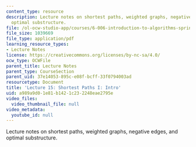 ```yaml
---
content_type: resource
description: Lecture notes on shortest paths, weighted graphs, negative edges, and
  optimal substructure.
file: /ol-ocw-studio-app/courses/6-006-introduction-to-algorithms-spring-2008/a989a9d01e81b1421c232248eae2795e_lec15.pdf
file_size: 1039669
file_type: application/pdf
learning_resource_types:
- Lecture Notes
license: https://creativecommons.org/licenses/by-nc-sa/4.0/
ocw_type: OCWFile
parent_title: Lecture Notes
parent_type: CourseSection
parent_uid: 37e14053-895c-e08f-bcff-33f0794003ad
resourcetype: Document
title: 'Lecture 15: Shortest Paths I: Intro'
uid: a989a9d0-1e81-b142-1c23-2248eae2795e
video_files:
  video_thumbnail_file: null
video_metadata:
  youtube_id: null
---
```

Lecture notes on shortest paths, weighted graphs, negative edges, and optimal substructure.